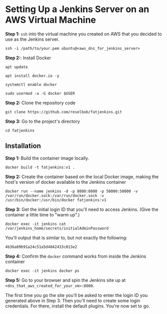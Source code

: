 # Setting Up a Jenkins Server on an AWS Virtual Machine

**Step 1:** `ssh` into the virtual machine you created on AWS that you decided to use as the Jenkins server. 

`ssh -i /path/to/your.pem ubuntu@<aws_dns_for_jenkins_server>`

**Step 2:**: Install Docker

`apt update`

`apt install docker.io -y`

`systemctl enable docker`

`sudo usermod -a -G docker $USER`


**Step 2:** Clone the repository code

`git clone https://github.com/reselbob/fatjenkins.git`

**Step 3:** Go to the project's directory

`cd fatjenkins`




## Installation

**Step 1:** Build the container image locally.

`docker build -t fatjenkins:v1 .`

**Step 2:** Create the container based on the local Docker image, making the host's version of docker available to the Jenkins container

`docker run --name jenkins -d -p 8080:8080 -p 50000:50000 -v /var/run/docker.sock:/var/run/docker.sock -v /usr/bin/docker:/usr/bin/docker fatjenkins:v1`

**Step 3:** Get the initial login ID that you'll need to access Jenkins. (Give the container a little time to "warm up".)

`docker exec -it jenkins cat /var/jenkins_home/secrets/initialAdminPassword`

You'll output that is similar to, but not exactly the following:

`4b36a89b91a24c51a5d4042433c013e2`

**Step 4:** Confirm the `docker` command works from inside the Jenkins container

`docker exec -it jenkins docker ps`

**Step 5:** Go to your browser and spin the Jenkins site up at `<dns_that_aws_created_for_your_vm>:8080`.

The first time you go the site you'll be asked to enter the login ID you generated above in Step 3. Then you'll need to create some login credentials. For there, install the default plugins. You're now set to go.